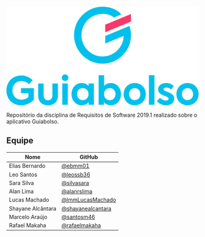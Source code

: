 ![Screenshot](img/logo.png)

Repositório da disciplina de Requisitos de Software 2019.1 realizado sobre o aplicativo Guiabolso.

## Equipe

| Nome | GitHub|
|--|--|
| Elias Bernardo | [@ebmm01](https://github.com/ebmm01) |
| Leo Santos | [@leossb36](https://github.com/leossb36) |
| Sara Silva | [@silvasara](https://github.com/silvasara) |
| Alan Lima | [@alanrslima](https://github.com/alanrslima) |
| Lucas Machado | [@lmmLucasMachado](https://github.com/lmmLucasMachado) |
| Shayane Alcântara| [@shayanealcantara](https://github.com/shayanealcantara) |
| Marcelo Araújo| [@santosm46](https://github.com/santosm46) |
| Rafael Makaha | [@rafaelmakaha](https://github.com/rafaelmakaha) |
